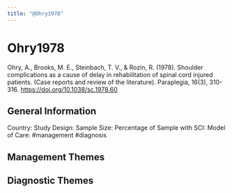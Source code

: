 ```yaml
---
title: "@Ohry1978"
---
```


# Ohry1978
Ohry, A., Brooks, M. E., Steinbach, T. V., & Rozin, R. (1978). Shoulder complications as a cause of delay in rehabilitation of spinal cord injured patients. (Case reports and review of the literature). Paraplegia, 16(3), 310-316. https://doi.org/10.1038/sc.1978.60 

## General Information
Country: 
Study Design: 
Sample Size: 
Percentage of Sample with SCI:
Model of Care: #management #diagnosis

## Management Themes


## Diagnostic Themes
